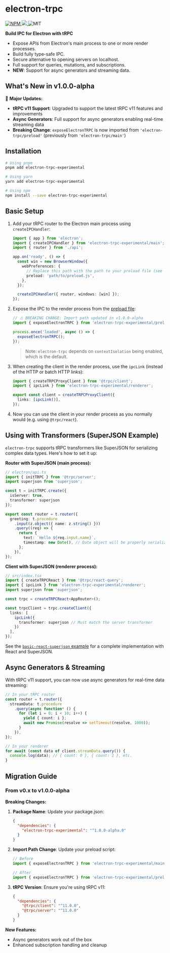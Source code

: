 # electron-trpc

<p>
  <a href="https://www.npmjs.com/package/electron-trpc-experimental">
    <img alt="NPM" src="https://img.shields.io/npm/v/electron-trpc-experimental"/>
  </a>
  <a href="https://codecov.io/gh/jsonnull/electron-trpc"> 
  <img src="https://codecov.io/gh/jsonnull/electron-trpc/branch/main/graph/badge.svg?token=DU33O0D9LZ"/> 
  </a>
  <span>
    <img alt="MIT" src="https://img.shields.io/npm/l/electron-trpc-experimental"/>
  </span>
</p>

<p></p>

**Build IPC for Electron with tRPC**

- Expose APIs from Electron's main process to one or more render processes.
- Build fully type-safe IPC.
- Secure alternative to opening servers on localhost.
- Full support for queries, mutations, and subscriptions.
- **NEW**: Support for async generators and streaming data.

## What's New in v1.0.0-alpha

🚀 **Major Updates:**
- **tRPC v11 Support**: Upgraded to support the latest tRPC v11 features and improvements
- **Async Generators**: Full support for async generators enabling real-time streaming data
- **Breaking Change**: `exposeElectronTRPC` is now imported from `'electron-trpc/preload'` (previously from `'electron-trpc/main'`)

## Installation

```sh
# Using pnpm
pnpm add electron-trpc-experimental

# Using yarn
yarn add electron-trpc-experimental

# Using npm
npm install --save electron-trpc-experimental
```

## Basic Setup

1. Add your tRPC router to the Electron main process using `createIPCHandler`:

   ```ts
   import { app } from 'electron';
   import { createIPCHandler } from 'electron-trpc-experimental/main';
   import { router } from './api';

   app.on('ready', () => {
     const win = new BrowserWindow({
       webPreferences: {
         // Replace this path with the path to your preload file (see next step)
         preload: 'path/to/preload.js',
       },
     });

     createIPCHandler({ router, windows: [win] });
   });
   ```

2. Expose the IPC to the render process from the [preload file](https://www.electronjs.org/docs/latest/tutorial/process-model#preload-scripts):

   ```ts
   // ⚠️ BREAKING CHANGE: Import path updated in v1.0.0-alpha
   import { exposeElectronTRPC } from 'electron-trpc-experimental/preload';

   process.once('loaded', async () => {
     exposeElectronTRPC();
   });
   ```

   > Note: `electron-trpc` depends on `contextIsolation` being enabled, which is the default.

3. When creating the client in the render process, use the `ipcLink` (instead of the HTTP or batch HTTP links):

   ```ts
   import { createTRPCProxyClient } from '@trpc/client';
   import { ipcLink } from 'electron-trpc-experimental/renderer';

   export const client = createTRPCProxyClient({
     links: [ipcLink()],
   });
   ```

4. Now you can use the client in your render process as you normally would (e.g. using `@trpc/react`).

## Using with Transformers (SuperJSON Example)

`electron-trpc` supports tRPC transformers like SuperJSON for serializing complex data types. Here's how to set it up:

**Router with SuperJSON (main process):**
```ts
// electron/api.ts
import { initTRPC } from '@trpc/server';
import superjson from 'superjson';

const t = initTRPC.create({ 
  isServer: true, 
  transformer: superjson 
});

export const router = t.router({
  greeting: t.procedure
    .input(z.object({ name: z.string() }))
    .query((req) => {
      return {
        text: `Hello ${req.input.name}`,
        timestamp: new Date(), // Date object will be properly serialized
      };
    }),
});
```

**Client with SuperJSON (renderer process):**
```ts
// src/index.tsx
import { createTRPCReact } from '@trpc/react-query';
import { ipcLink } from 'electron-trpc-experimental/renderer';
import superjson from 'superjson';

const trpc = createTRPCReact<AppRouter>();

const trpcClient = trpc.createClient({
  links: [
    ipcLink({ 
      transformer: superjson // Must match the server transformer
    })
  ],
});
```

See the [`basic-react-superjson` example](./examples/basic-react-superjson) for a complete implementation with React and SuperJSON.

## Async Generators & Streaming

With tRPC v11 support, you can now use async generators for real-time data streaming:

```ts
// In your tRPC router
const router = t.router({
  streamData: t.procedure
    .query(async function* () {
      for (let i = 0; i < 10; i++) {
        yield { count: i };
        await new Promise(resolve => setTimeout(resolve, 1000));
      }
    }),
});

// In your renderer
for await (const data of client.streamData.query()) {
  console.log(data); // { count: 0 }, { count: 1 }, etc.
}
```

## Migration Guide

### From v0.x to v1.0.0-alpha

**Breaking Changes:**
1. **Package Name**: Update your package.json:
   ```json
   {
     "dependencies": {
       "electron-trpc-experimental": "^1.0.0-alpha.0"
     }
   }
   ```

2. **Import Path Change**: Update your preload script:
   ```ts
   // Before
   import { exposeElectronTRPC } from 'electron-trpc-experimental/main';
   
   // After
   import { exposeElectronTRPC } from 'electron-trpc-experimental/preload';
   ```

3. **tRPC Version**: Ensure you're using tRPC v11:
   ```json
   {
     "dependencies": {
       "@trpc/client": "^11.0.0",
       "@trpc/server": "^11.0.0"
     }
   }
   ```

**New Features:**
- Async generators work out of the box
- Enhanced subscription handling and cleanup
